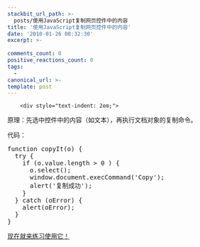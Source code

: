 ```yaml
---
stackbit_url_path: >-
  posts/使用JavaScript复制网页控件中的内容
title: '使用JavaScript复制网页控件中的内容'
date: '2010-01-26 08:32:30'
excerpt: >-
  
comments_count: 0
positive_reactions_count: 0
tags: 
  - 
canonical_url: >-
template: post
---
```


        <div style="text-indent: 2em;">
<p>原理：先选中控件中的内容（如文本），再执行文档对象的复制命令。</p>
<p>代码：</p>
<pre class="brush: javascript" style="text-indent: 0;">function copyIt(o) {
  try {
    if (o.value.length &gt; 0 ) {
      o.select();
      window.document.execCommand('Copy');
      alert('复制成功');
    }
  } catch (oError) {
    alert(oError);
  }
}
</pre>
<p><a href="http://www.myfootprints.cn/javascript/default.asp?s=%2F%2F%20%E5%87%86%E5%A4%87%E5%B7%A5%E4%BD%9C%0A%2F%2F%20%E6%AD%A4%E5%87%BD%E6%95%B0%E7%94%A8%E4%BA%8E%E7%BB%99%E6%8C%87%E5%AE%9A%E7%9A%84%E5%AF%B9%E8%B1%A1%E6%B7%BB%E5%8A%A0%E4%BA%8B%E4%BB%B6%E5%A4%84%E7%90%86%E5%87%BD%E6%95%B0%0Afunction%20addEventHandler(oTarget%2C%20sEventType%2C%20fnHandler%2C%20vArgument%20%2F*%20optional%20*%2F)%20%7B%0A%20%20%20%20%2F%2F%23%20%E7%94%9F%E6%88%90handler%E5%87%BD%E6%95%B0%0A%20%20%20%20var%20handler%3B%0A%20%20%20%20if%20(typeof(vArgument)%20%3D%3D%20'undefined')%20%7B%0A%20%20%20%20%20%20%20%20handler%20%3D%20fnHandler%3B%0A%20%20%20%20%7D%20else%20%7B%0A%20%20%20%20%20%20%20%20handler%20%3D%20function%20()%20%7B%0A%20%20%20%20%20%20%20%20%20%20%20%20fnHandler(vArgument)%3B%0A%20%20%20%20%20%20%20%20%7D%3B%0A%20%20%20%20%7D%0A%20%20%20%20if%20(oTarget.addEventListener)%20%7B%20%20%20%20%20%20%20%20%20%2F%2F%20for%20DOM-compliant%20browsers%0A%20%20%20%20%20%20%20%20oTarget.addEventListener(sEventType%2C%20handler%2C%20false)%3B%0A%20%20%20%20%7D%20else%20if%20(oTarget.attachEvent)%20%7B%20%20%20%20%20%20%20%2F%2F%20for%20IE%0A%20%20%20%20%20%20%20%20oTarget.attachEvent(%22on%22%20%2B%20sEventType%2C%20handler)%3B%0A%20%20%20%20%7D%20else%20%7B%20%20%20%20%20%20%20%20%20%20%20%20%20%20%20%20%20%20%20%20%20%20%20%20%20%20%20%20%20%20%20%20%2F%2F%20for%20all%20others%0A%20%20%20%20%20%20%20%20oTarget%5B%22on%22%20%2B%20sEventType%5D%20%3D%20handler%3B%0A%20%20%20%20%7D%0A%20%7D%0A%0Afunction%20copyIt(o)%20%7B%0A%20%20try%20%7B%0A%20%20%20%20if%20(o.value.length%20%3E%200%20)%20%7B%0A%20%20%20%20%20%20o.select()%3B%0A%20%20%20%20%20%20window.document.execCommand('Copy')%3B%0A%20%20%20%20%20%20alert('%E5%A4%8D%E5%88%B6%E6%88%90%E5%8A%9F')%3B%0A%20%20%20%20%7D%0A%20%20%7D%20catch%20(oError)%20%7B%0A%20%20%20%20alert(oError)%3B%0A%20%20%7D%0A%7D%0A%0A%2F%2F%20%E5%88%9B%E5%BB%BA%E4%B8%80%E4%B8%AA%E6%8E%A7%E4%BB%B6%0Afunction%20createAComponent()%20%7B%0A%09var%20o%20%3D%20document.createElement('div')%3B%0A%09o.innerHTML%20%3D%20'%3Cinput%20type%3D%22text%22%20value%3D%22%E8%BF%99%E9%87%8C%E6%98%AF%E8%A6%81%E5%A4%8D%E5%88%B6%E7%9A%84%E6%96%87%E6%9C%AC%E3%80%82%22%20id%3D%22id2%22%20%2F%3E%20%3Cinput%20type%3D%22button%22%20value%3D%22%E5%A4%8D%E5%88%B6%22%20id%3D%22id1%22%20%2F%3E'%3B%0A%09document.body.insertBefore(o%2C%20document.body.firstChild)%3B%0A%7D%0A%0AcreateAComponent()%3B%0AaddEventHandler(document.getElementById('id1')%2C%20'click'%2C%20copyIt%2C%20document.getElementById('id2'))%3B" target="_blank" title="点击这里运行">现在就来练习使用它！</a></p>
</div>
      